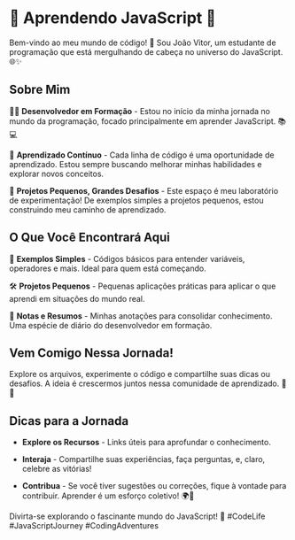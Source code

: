 # 🚀 Aprendendo JavaScript 🚀

Bem-vindo ao meu mundo de código! 👋 Sou João Vitor, um estudante de programação que está mergulhando de cabeça no universo do JavaScript. 🌐✨

## Sobre Mim

👨‍💻 **Desenvolvedor em Formação** - Estou no início da minha jornada no mundo da programação, focado principalmente em aprender JavaScript. 📚💻

🌱 **Aprendizado Contínuo** - Cada linha de código é uma oportunidade de aprendizado. Estou sempre buscando melhorar minhas habilidades e explorar novos conceitos.

🚧 **Projetos Pequenos, Grandes Desafios** - Este espaço é meu laboratório de experimentação! De exemplos simples a projetos pequenos, estou construindo meu caminho de aprendizado.

## O Que Você Encontrará Aqui

🚦 **Exemplos Simples** - Códigos básicos para entender variáveis, operadores e mais. Ideal para quem está começando.

🛠️ **Projetos Pequenos** - Pequenas aplicações práticas para aplicar o que aprendi em situações do mundo real.

📝 **Notas e Resumos** - Minhas anotações para consolidar conhecimento. Uma espécie de diário do desenvolvedor em formação.

## Vem Comigo Nessa Jornada!

Explore os arquivos, experimente o código e compartilhe suas dicas ou desafios. A ideia é crescermos juntos nessa comunidade de aprendizado. 🤝💡

## Dicas para a Jornada

- **Explore os Recursos** - Links úteis para aprofundar o conhecimento.
  
- **Interaja** - Compartilhe suas experiências, faça perguntas, e, claro, celebre as vitórias!

- **Contribua** - Se você tiver sugestões ou correções, fique à vontade para contribuir. Aprender é um esforço coletivo! 🌍🤖

Divirta-se explorando o fascinante mundo do JavaScript! 🎉 #CodeLife #JavaScriptJourney #CodingAdventures
